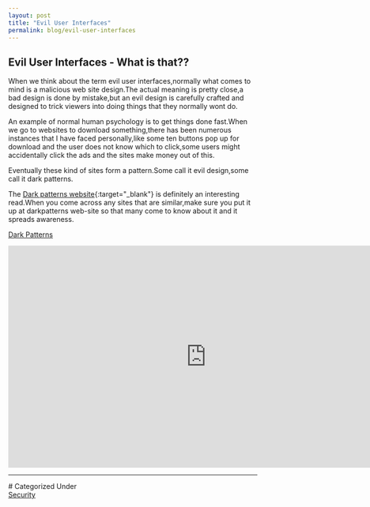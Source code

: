 ```yaml
---
layout: post
title: "Evil User Interfaces"
permalink: blog/evil-user-interfaces
---
```


## Evil User Interfaces - What is that??

When we think about the term evil user interfaces,normally what comes to mind is a malicious web site design.The actual meaning is pretty close,a bad design is done by mistake,but an evil design is carefully crafted and designed to trick viewers into doing things that they normally wont do.

An example of normal human psychology is to get things done fast.When we go to websites to download something,there has been numerous instances that I have faced personally,like some ten buttons pop up for download and the user does not know which to click,some users might accidentally click the ads and the sites make money out of this.

Eventually these kind of sites form a pattern.Some call it evil design,some call it dark patterns.

The [Dark patterns website](http://darkpatterns.org/){:target="_blank"} is definitely an interesting read.When you come across any sites that are similar,make sure you put it up at darkpatterns web-site so that many come to know about it and it spreads awareness.

<u>Dark Patterns</u>

<div class="row">
<div class="col-lg-6">
<div class="video-container">
	<iframe src="https://www.youtube.com/embed/1KVyFio8gw4" width="800" height="450" frameborder="0" allowfullscreen></iframe>
</div>
</div>
</div>

<!--break-->

<hr>
# Categorized Under
<br>
<i class="fa fa-folder-o"></i><a id="category" href="/blog-list?item-2" onClick="nav()">Security</a>
